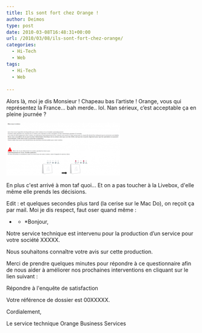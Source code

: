 ```yaml
---
title: Ils sont fort chez Orange !
author: Deimos
type: post
date: 2010-03-08T16:48:31+00:00
url: /2010/03/08/ils-sont-fort-chez-orange/
categories:
  - Hi-Tech
  - Web
tags:
  - Hi-Tech
  - Web

---
```


Alors là, moi je dis Monsieur ! Chapeau bas l’artiste ! Orange, vous qui représentez la France… bah merde.. lol. Nan sérieux, c’est acceptable ça en pleine journée ?

![orange_trop_fort-300x139](/images/orange_trop_fort-300x139.png)

En plus c'est arrivé à mon taf quoi... Et on a pas toucher à la Livebox, d'elle même elle prends les décisions.

Edit : et quelques secondes plus tard (la cerise sur le Mac Do), on reçoit ça par mail. Moi je dis respect, faut oser quand même :

* * *Bonjour,</p> 

Notre service technique est intervenu pour la production d’un service pour votre société XXXXX.

Nous souhaitons connaître votre avis sur cette production.

Merci de prendre quelques minutes pour répondre à ce questionnaire afin de nous aider à améliorer nos prochaines interventions en cliquant sur le lien suivant :
  
Répondre à l'enquête de satisfaction

Votre référence de dossier est 00XXXXX.

Cordialement,

Le service technique Orange Business Services
